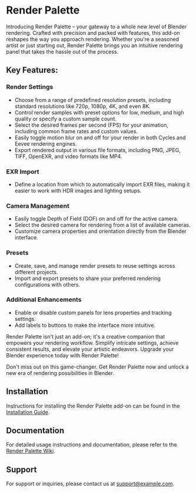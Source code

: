 # Render Palette 
Introducing Render Palette – your gateway to a whole new level of Blender rendering. Crafted with precision and packed with features, this add-on reshapes the way you approach rendering. Whether you're a seasoned artist or just starting out, Render Palette brings you an intuitive rendering panel that takes the hassle out of the process.

## Key Features:

### Render Settings

- Choose from a range of predefined resolution presets, including standard resolutions like 720p, 1080p, 4K, and even 8K.
- Control render samples with preset options for low, medium, and high quality or specify a custom sample count.
- Select the desired frames per second (FPS) for your animation, including common frame rates and custom values.
- Easily toggle motion blur on and off for your render in both Cycles and Eevee rendering engines.
- Export rendered output in various file formats, including PNG, JPEG, TIFF, OpenEXR, and video formats like MP4.

### EXR Import

- Define a location from which to automatically import EXR files, making it easier to work with HDR images and lighting setups.

### Camera Management

- Easily toggle Depth of Field (DOF) on and off for the active camera.
- Select the desired camera for rendering from a list of available cameras.
- Customize camera properties and orientation directly from the Blender interface.

### Presets

- Create, save, and manage render presets to reuse settings across different projects.
- Import and export presets to share your preferred rendering configurations with others.

### Additional Enhancements

- Enable or disable custom panels for lens properties and tracking settings.
- Add labels to buttons to make the interface more intuitive.

Render Palette isn't just an add-on; it's a creative companion that empowers your rendering workflow. Simplify intricate settings, achieve consistent results, and elevate your artistic endeavors. Upgrade your Blender experience today with Render Palette!

Don't miss out on this game-changer. Get Render Palette now and unlock a new era of rendering possibilities in Blender.

## Installation

Instructions for installing the Render Palette add-on can be found in the [Installation Guide](https://www.blendermarket.com/products/render-palette/docs).

## Documentation

For detailed usage instructions and documentation, please refer to the [Render Palette Wiki](https://github.com/Jishnu-jithu/render-palette/wiki).

## Support

For support or inquiries, please contact us at [support@example.com](mailto:support@example.com).

